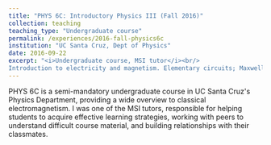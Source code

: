 ```yaml
---
title: "PHYS 6C: Introductory Physics III (Fall 2016)"
collection: teaching
teaching_type: "Undergraduate course"
permalink: /experiences/2016-fall-physics6c
institution: "UC Santa Cruz, Dept of Physics"
date: 2016-09-22
excerpt: "<i>Undergraduate course, MSI tutor</i><br/>
Introduction to electricity and magnetism. Elementary circuits; Maxwell's equations; electromagnetic radiation; interference and polarization of light."
---
```


PHYS 6C is a semi-mandatory undergraduate course in UC Santa Cruz&apos;s Physics Department, providing a wide overview to classical electromagnetism. I was one of the MSI tutors, responsible for helping students to acquire effective learning strategies, working with peers to understand difficult course material, and building relationships with their classmates. 